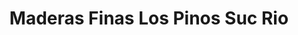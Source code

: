 ---
title: "Maderas Finas Los Pinos Suc Rio"
url: /tijuana/maderas-finas-los-pinos-suc-rio/
shop: comercio
---